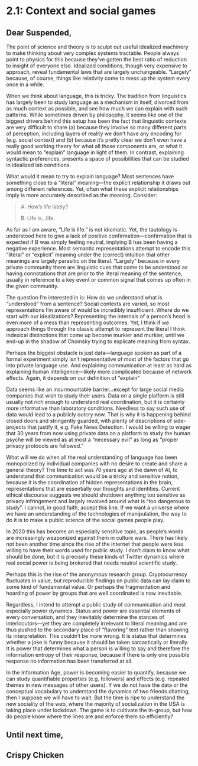 # 2.1: Context and social games

## Dear Suspended,

The point of science and theory is to sculpt out useful idealized machinery to make thinking about very complex systems tractable. People always point to physics for this because they’ve gotten the best ratio of reduction to insight of everyone else. Idealized conditions, though very expensive to approach, reveal fundamental laws that are largely unchangeable. “Largely” because, of course, things like relativity come to mess up the system every once in a while.

When we think about language, this is tricky. The tradition from linguistics has largely been to study language as a mechanism in itself, divorced from as much context as possible, and see how much we can explain with such patterns. While sometimes driven by philosophy, it seems like one of the biggest drivers behind this setup has been the fact that linguistic contexts are very difficult to share (a) because they involve so many different parts of perception, including layers of reality we don’t have any encoding for (e.g. social context) and (b) because it’s pretty clear we don’t even have a really good working theory for what all those components are, or what it would mean to “explain” language in light of them. In contrast, explaining syntactic preferences, presents a space of possibilities that can be studied in idealized lab conditions.

What would it mean to try to explain language? Most sentences have something close to a “literal” meaning—the explicit relationship it draws out among different references. Yet, often what these explicit relationships imply is more accurately described as the meaning. Consider:

> A: How’s life lately?
>
> B: Life is…life.

As far as I am aware, “Life is life.” is not idiomatic. Yet, the tautology is understood here to give a lack of positive confirmation—confirmation that is expected if B was simply feeling neutral, implying B has been having a negative experience. Most semantic representations attempt to encode this “literal” or “explicit” meaning under the (correct) intuition that other meanings are largely parasitic on the literal. “Largely” because in every private community there are linguistic cues that come to be understood as having connotations that are prior to the literal meaning of the sentence, usually in reference to a key event or common signal that comes up often in the given community.

The question I’m interested in is: How do we understand what is “understood” from a sentence? Social contexts are varied, so most representations I’m aware of would be incredibly insufficient. Where do we start with our idealizations? Representing the internals of a person’s head is even more of a mess than representing outcomes. Yet, I think if we approach things through the classic attempt to represent the literal I think indexical distinctions that come up become murkier and murkier, until we end-up in the shadow of Chomsky trying to explicate meaning from syntax.

Perhaps the biggest obstacle is just data—language spoken as part of a formal experiment simply isn’t representative of most of the factors that go into private language use. And explaining communication at least as hard as explaining human intelligence—likely more complicated because of network effects. Again, it depends on our definition of “explain”

Data seems like an insurmountable barrier…except for large social media companies that wish to study their users. Data on a single platform is still usually not rich enough to understand real coordination, but it is certainly more informative than laboratory conditions. Needless to say such use of data would lead to a publicly outcry now. That is why it is happening behind closed doors and stringently guarded, with plenty of descriptions of side-projects that justify it, e.g. Fake News Detection. I would be willing to wager that 30 years from now using private data on a platform to study the human psyche will be viewed as at most a “necessary evil” as long as “proper privacy protocols are followed.”

What will we do when all the real understanding of language has been monopolized by individual companies with no desire to create and share a general theory? The time to act was 70 years ago at the dawn of AI, to understand that communication would be a tricky and sensitive notion, because it is the coordination of hidden representations in the brain, representations that are essentially our thoughts and identities. Current ethical discourse suggests we should shutdown anything too sensitive as privacy infringement and largely revolved around what is “too dangerous to study”. I cannot, in good faith, accept this line. If we want a universe where we have an understanding of the technologies of manipulation, the way to do it is to make a public science of the social games people play.

In 2020 this has become an especially sensitive topic, as people’s words are increasingly weaponized against them in culture wars. There has likely not been another time since the rise of the internet that people were less willing to have their words used for public study. I don’t claim to know what should be done, but it is precisely these kinds of Twitter dynamics where real social power is being brokered that needs neutral scientific study.

Perhaps this is the rise of the anonymous research group. Cryptocurrency fluctuates in value, but reproducible findings on public data can lay claim to some kind of fundamental value. Or perhaps the fragmentation and hoarding of power by groups that are well coordinated is now inevitable.

Regardless, I intend to attempt a public study of communication and most especially power dynamics. Status and power are essential elements of every conversation, and they inevitably determine the stances of interlocutors—yet they are completely irrelevant to literal meaning and are thus pushed to the secondary place of “flavoring” text rather than showing its interpretation. This couldn’t be more wrong. It is status that determines whether a joke is funny because it should be taken sarcastically or literally. It is power that determines what a person is willing to say and therefore the information entropy of their response, because if there is only one possible response no information has been transferred at all.

In the Information Age, power is becoming easier to quantify, because we can study quantifiable properties (e.g. followers) and effects (e.g. repeated themes in new messages of other users). If we do not have the data or the conceptual vocabulary to understand the dynamics of two friends chatting, then I suppose we will have to wait. But the time is ripe to understand the new sociality of the web, where the majority of socialization in the USA is taking place under lockdown. The game is to cultivate the in-group, but how do people know where the lines are and enforce them so efficiently?

## Until next time,
## Crispy Chicken
